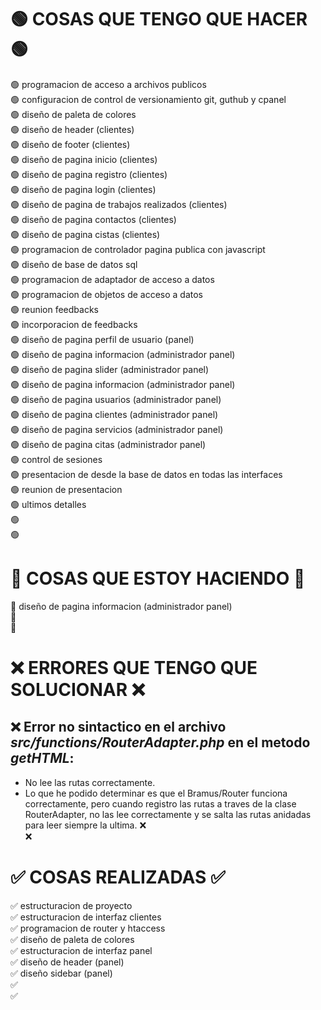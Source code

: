 # 🟢 COSAS QUE TENGO QUE HACER 🟢 <br>

🟢 programacion de acceso a archivos publicos <br>
🟢 configuracion de control de versionamiento git, guthub y cpanel <br>
🟢 diseño de paleta de colores <br>
🟢 diseño de header (clientes) <br>
🟢 diseño de footer (clientes) <br>
🟢 diseño de pagina inicio (clientes) <br>
🟢 diseño de pagina registro (clientes) <br>
🟢 diseño de pagina login (clientes) <br>
🟢 diseño de pagina de trabajos realizados (clientes) <br>
🟢 diseño de pagina contactos (clientes) <br>
🟢 diseño de pagina cistas (clientes) <br>
🟢 programacion de controlador pagina publica con javascript <br>
🟢 diseño de base de datos sql <br>
🟢 programacion de adaptador de acceso a datos <br>
🟢 programacion de objetos de acceso a datos <br>
🟢 reunion feedbacks <br>
🟢 incorporacion de feedbacks <br>
🟢 diseño de pagina perfil de usuario (panel) <br>
🟢 diseño de pagina informacion (administrador panel) <br>
🟢 diseño de pagina slider (administrador panel) <br>
🟢 diseño de pagina informacion (administrador panel) <br>
🟢 diseño de pagina usuarios (administrador panel) <br>
🟢 diseño de pagina clientes (administrador panel) <br>
🟢 diseño de pagina servicios (administrador panel) <br>
🟢 diseño de pagina citas (administrador panel) <br>
🟢 control de sesiones <br>
🟢 presentacion de desde la base de datos en todas las interfaces <br>
🟢 reunion de presentacion <br>
🟢 ultimos detalles <br>
🟢<br>
🟢<br>

# 🔴 COSAS QUE ESTOY HACIENDO 🔴

🔴 diseño de pagina informacion (administrador panel) <br>
🔴<br>
🔴<br>

# ❌ ERRORES QUE TENGO QUE SOLUCIONAR ❌

## ❌ Error no sintactico en el archivo _src/functions/RouterAdapter.php_ en el metodo _getHTML_: <br>

-   No lee las rutas correctamente.
-   Lo que he podido determinar es que el Bramus/Router funciona correctamente, pero cuando registro las rutas a traves
    de la clase RouterAdapter, no las lee correctamente y se salta las rutas anidadas para leer siempre la ultima.
    ❌<br>
    ❌<br>

# ✅ COSAS REALIZADAS ✅

✅ estructuracion de proyecto<br>
✅ estructuracion de interfaz clientes<br>
✅ programacion de router y htaccess<br>
✅ diseño de paleta de colores<br>
✅ estructuracion de interfaz panel<br>
✅ diseño de header (panel)<br>
✅ diseño sidebar (panel)<br>
✅<br>
✅<br>
